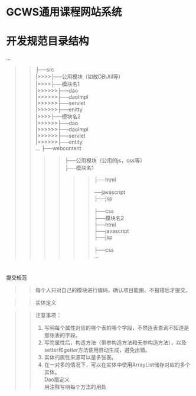 GCWS通用课程网站系统
===================
开发规范目录结构
===============
...
>>├──src<br>
|>>>>├──公用模块（如放DBUtil等)<br>
|>>>>├──模块名1<br>
|>>>>>>├──dao<br>
|>>>>>>├──daoImpl<br>
|>>>>>>├──servlet<br>
|>>>>>>├──enitty<br>
|>>>>├──模块名2<br>
|>>>>>>├──dao<br>
|>>>>>>├──daoImpl<br>
|>>>>>>├──servlet<br>
|>>>>>>├──entity<br>
...
>>├──webcontent<br>
>>>>├──公用模块（公用的js，css等）<br>
>>>>├──模块名1<br>
>>>>>>├──html<br><br>
>>>>>>──javascript<br>
>>>>>>├──jsp<br><br>
>>>>>>├──css<br>
>>>>├──模块名2<br>
>>>>>>├──html<br>
>>>>>>├──javascript<br>
>>>>>>├──jsp<br><br>
>>>>>>├──css<br>
...
#
提交规范<br>
>>每个人只对自己的模块进行编码，确认项目能跑、不报错后才提交。<br>

>>实体定义	<br>
 
>>注意事项：<br>
>>1.	写明每个属性对应的哪个表的哪个字段，不然连表查询不知道是那张表的字段。<br>
>>2.	写完属性后，构造方法（带参构造方法和无参构造方法），以及setter和getter方法使用自动生成，避免出错。<br>
>>3.	实体的属性来源可以是多张表。<br>
>>4.	在一对多的情况下，可以在实体中使用ArrayList储存对应的多个实体。<br>
>>Dao层定义<br>
>>用注释写明每个方法的用处<br>

